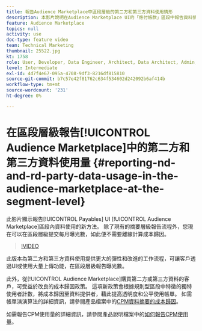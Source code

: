 ```yaml
---
title: 報告Audience Marketplace中區段層級的第二方和第三方資料使用情形
description: 本影片說明在Audience Marketplace UI的「應付帳款」區段中報告資料使用的新方法。 除了現有的摘要層級報告流程外，您現在可以在區段層級提交每月曝光數，如此便不需要離線計算成本歸因。
feature: Audience Marketplace
topics: null
activity: use
doc-type: feature video
team: Technical Marketing
thumbnail: 25522.jpg
kt: 1758
role: User, Developer, Data Engineer, Architect, Data Architect, Admin, Leader
level: Intermediate
exl-id: 4d7f4e67-095a-4708-9df3-8216df815810
source-git-commit: b7c57e42f81762c634f534602d242092b6af414b
workflow-type: tm+mt
source-wordcount: '231'
ht-degree: 0%

---
```


# 在區段層級報告[!UICONTROL Audience Marketplace]中的第二方和第三方資料使用量 {#reporting-nd-and-rd-party-data-usage-in-the-audience-marketplace-at-the-segment-level}

此影片顯示報告[!UICONTROL Payables] UI [!UICONTROL Audience Marketplace]區段內資料使用的新方法。 除了現有的摘要層級報告流程外，您現在可以在區段層級提交每月曝光數，如此便不需要離線計算成本歸因。

>[!VIDEO](https://video.tv.adobe.com/v/25522/?quality=12)

此版本為第二方和第三方資料使用提供更大的彈性和改進的工作流程，可讓客戶透過UI或使用大量上傳功能，在區段層級報告曝光數。

此外，從[!UICONTROL Audience Marketplace]購買第二方或第三方資料的客戶，可受益於改良的成本歸因政策。 這項新政策會根據規則型區段中特徵的獨特使用者計數，將成本歸因至資料提供者，藉此提高透明度和公平使用帳單。 如需帳單演演算法的詳細資訊，請參閱產品檔案中的[CPM資料摘要的成本歸因](https://experiencecloud.adobe.com/resources/help/en_US/aam/marketplace_cpm_billing.html)。

如需報告CPM使用量的詳細資訊，請參閱產品說明檔案中的[如何報告CPM使用量](https://experiencecloud.adobe.com/resources/help/en_US/aam/t_marketplace_report_cpm_usage.html)。
